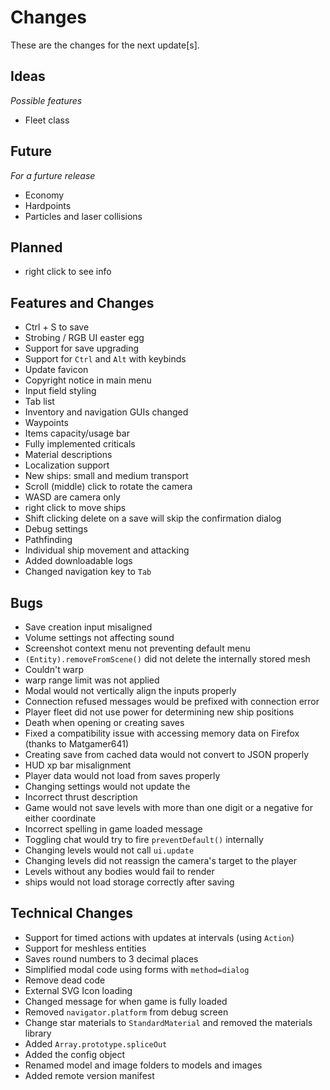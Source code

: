 # Changes

These are the changes for the next update[s].

## Ideas
*Possible features*

- Fleet class

## Future
*For a furture release*

- Economy
- Hardpoints
- Particles and laser collisions

## Planned

- right click to see info

## Features and Changes

- Ctrl + S to save
- Strobing / RGB UI easter egg
- Support for save upgrading
- Support for `Ctrl` and `Alt` with keybinds
- Update favicon
- Copyright notice in main menu
- Input field styling
- Tab list
- Inventory and navigation GUIs changed
- Waypoints
- Items capacity/usage bar
- Fully implemented criticals
- Material descriptions
- Localization support
- New ships: small and medium transport
- Scroll (middle) click to rotate the camera
- WASD are camera only
- right click to move ships
- Shift clicking delete on a save will skip the confirmation dialog
- Debug settings
- Pathfinding
- Individual ship movement and attacking
- Added downloadable logs 
- Changed navigation key to `Tab`

## Bugs

- Save creation input misaligned
- Volume settings not affecting sound
- Screenshot context menu not preventing default menu
- `(Entity).removeFromScene()` did not delete the internally stored mesh
- Couldn't warp
- warp range limit was not applied
- Modal would not vertically align the inputs properly
- Connection refused messages would be prefixed with connection error
- Player fleet did not use power for determining new ship positions
- Death when opening or creating saves
- Fixed a compatibility issue with accessing memory data on Firefox (thanks to Matgamer641)
- Creating save from cached data would not convert to JSON properly
- HUD xp bar misalignment
- Player data would not load from saves properly
- Changing settings would not update the 
- Incorrect thrust description
- Game would not save levels with more than one digit or a negative for either coordinate
- Incorrect spelling in game loaded message
- Toggling chat would try to fire `preventDefault()` internally
- Changing levels would not call `ui.update`
- Changing levels did not reassign the camera's target to the player
- Levels without any bodies would fail to render
- ships would not load storage correctly after saving

## Technical Changes

- Support for timed actions with updates at intervals (using `Action`)
- Support for meshless entities
- Saves round numbers to 3 decimal places
- Simplified modal code using forms with `method=dialog`
- Remove dead code
- External SVG Icon loading
- Changed message for when game is fully loaded
- Removed `navigator.platform` from debug screen
- Change star materials to `StandardMaterial` and removed the materials library
- Added `Array.prototype.spliceOut`
- Added the config object
- Renamed model and image folders to models and images
- Added remote version manifest